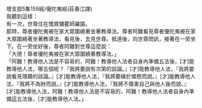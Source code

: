 增支部5集159經/優陀夷經(莊春江譯)  
我聽到這樣：  
有一次，世尊住在憍賞彌瞿師羅園。  
那時，尊者優陀夷被在家大眾圍繞著坐著教導法。尊者阿難看見尊者優陀夷被在家大眾圍繞著坐著教導法，看見後，去見世尊。抵達後，向世尊問訊，接著在一旁坐下。在一旁坐好後，尊者阿難對世尊這麼說：  
「大德！尊者優陀夷被在家大眾圍繞著教導法。」  
「阿難！教導他人法是不容易的，阿難！教導他人法者自身內準備五法後，[才]能教導他人法，哪五個呢？『我將要說有次第的談論。』[才]能教導他人法，『我將要說看見理趣的談論。』[才]能教導他人法，『我將要緣於憐愍而說。』[才]能教導他人法，『我將不為財而說。』[才]能教導他人法，『我將不傷害自己與他人後而說。』[才]能教導他人法，阿難！教導他人法是不容易的，阿難！教導他人法者自身內準備這五法後，[才]能教導他人法。」  
  
  
